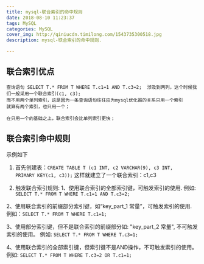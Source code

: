 ```yaml
---
title: mysql-联合索引的命中规则
date: 2018-08-10 11:23:37
tags: MySQL
categories: MySQL
cover_img: http://qiniucdn.timilong.com/1543735300518.jpg
description: mysql-联合索引的命中规则.

---
```


## 联合索引优点
```
查询语句 SELECT T.* FROM T WHERE T.c1=1 AND T.c3=2;  涉及到两列，这个时候我们一般采用一个联合索引(c1, c3); 
而不用两个单列索引，这是因为一条查询语句往往应为mysql优化器的关系只用一个索引
就算有两个索引，也只用一个；

在只用一个的基础之上，联合索引会比单列索引更快；
```

<!--more-->

## 联合索引命中规则

示例如下
1) 首先创建表：<code>CREATE TABLE T (c1 INT, c2 VARCHAR(9), c3 INT, PRIMARY KEY(c1, c3));</code>
这样就建立了一个联合索引：c1,c3

2) 触发联合索引规则:
  1、使用联合索引的全部索引键，可触发索引的使用.
  例如: <code>SELECT T.* FROM T WHERE T.c1=1 AND T.c3=2;</code>

  2、使用联合索引的前缀部分索引键，如“key_part_1 <op>常量”，可触发索引的使用.
  例如：<code>SELECT T.* FROM T WHERE T.c1=1; </code>

  3、使用部分索引键，但不是联合索引的前缀部分如: "key_part_2 <op>常量", 不可触发索引的使用。
  例如: <code>SELECT T.* FROM T WHERE T.c3=1; </code>

  4、使用联合索引的全部索引键，但索引键不是AND操作，不可触发索引的使用。
  例如: <code>SELECT T.* FROM T WHERE T.c3=2 OR T.c1=1; </code>
